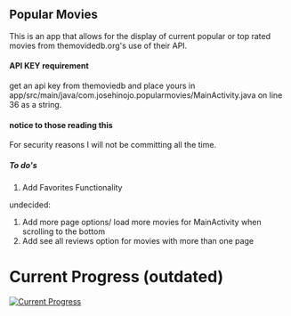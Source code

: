 Popular Movies
-------------------
This is an app that allows for the display of current popular or top rated movies
from themovidedb.org's use of their API.

#### API KEY requirement
get an api key from themoviedb and place yours in
app/src/main/java/com.josehinojo.popularmovies/MainActivity.java on
line 36 as a string.

#### notice to those reading this
For security reasons I will not be committing all the time.

##### To do's
1. Add Favorites Functionality

undecided:
1. Add more page options/ load more movies for MainActivity when scrolling to the bottom
2. Add see all reviews option for movies with more than one page

# Current Progress (outdated)
[![Current Progress](https://img.youtube.com/vi/Rtb7UTbSj9Y/0.jpg)](http://www.youtube.com/watch?v=Rtb7UTbSj9Y/0 "Current Progress")

